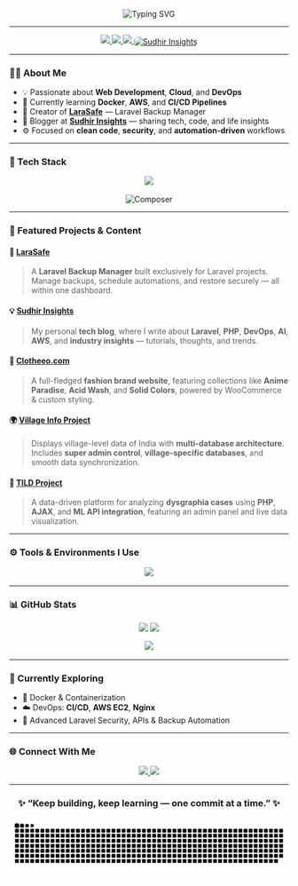 <!-- Animated Typing Header -->
<div align="center">
  <img src="https://readme-typing-svg.herokuapp.com?font=Fira+Code&size=28&pause=1000&color=00C4FF&center=true&vCenter=true&width=700&lines=Hey%2C+I'm+Sudhir+Rajai!+👋;Full+Stack+Developer+%7C+Laravel+%7C+PHP+%7C+DevOps+Learner;Building+Clean+%26+Scalable+Web+Apps+🚀" alt="Typing SVG" />
</div>

---

<p align="center">
  <a href="https://www.linkedin.com/in/sudhir-rajai-52796a214/">
    <img src="https://img.shields.io/badge/LinkedIn-0A66C2?style=for-the-badge&logo=linkedin&logoColor=white" />
  </a>
  <a href="https://github.com/sudhirrajai">
    <img src="https://img.shields.io/badge/GitHub-171515?style=for-the-badge&logo=github&logoColor=white" />
  </a>
  <a href="https://clotheeo.com">
    <img src="https://img.shields.io/badge/Clotheeo.com-E34F26?style=for-the-badge&logo=shopify&logoColor=white" />
  </a>
  <a href="https://sudhirinsights.com">
    <img src="https://sudhirinsights.com/wp-content/uploads/2025/08/logo-dark-2.png.webp" alt="Sudhir Insights" height="32" style="vertical-align:middle; border-radius:6px;" />
  </a>
</p>


---

### 👨‍💻 About Me

- 💡 Passionate about **Web Development**, **Cloud**, and **DevOps**  
- 🧠 Currently learning **Docker**, **AWS**, and **CI/CD Pipelines**  
- 💾 Creator of **[LaraSafe](https://github.com/sudhirrajai/LaraSafe)** — Laravel Backup Manager  
- 🧩 Blogger at **[Sudhir Insights](https://sudhirinsights.com)** — sharing tech, code, and life insights  
- ⚙️ Focused on **clean code**, **security**, and **automation-driven** workflows  

---

### 🧩 Tech Stack

<p align="center">
  <img src="https://skillicons.dev/icons?i=php,laravel,mysql,html,css,js,bootstrap,vue,git,linux,github,cloudflare,nginx,docker,aws&theme=light" />
</p>

<p align="center">
  <img src="https://raw.githubusercontent.com/PKief/vscode-material-icon-theme/main/icons/file_type_composer.svg" width="40" alt="Composer" />
</p>

---

### 🚀 Featured Projects & Content

#### 🧠 [LaraSafe](https://github.com/sudhirrajai/LaraSafe)  
> A **Laravel Backup Manager** built exclusively for Laravel projects.  
> Manage backups, schedule automations, and restore securely — all within one dashboard.


#### 💡 [Sudhir Insights](https://sudhirinsights.com)  
> My personal **tech blog**, where I write about **Laravel**, **PHP**, **DevOps**, **AI**, **AWS**, and **industry insights** — tutorials, thoughts, and trends.

#### 👕 [Clotheeo.com](https://clotheeo.com)  
> A full-fledged **fashion brand website**, featuring collections like **Anime Paradise**, **Acid Wash**, and **Solid Colors**, powered by WooCommerce & custom styling.

#### 🌍 [Village Info Project](https://villageonweb.in)  
> Displays village-level data of India with **multi-database architecture**.  
> Includes **super admin control**, **village-specific databases**, and smooth data synchronization.


#### 🧩 [TILD Project](#)  
> A data-driven platform for analyzing **dysgraphia cases** using **PHP**, **AJAX**, and **ML API integration**, featuring an admin panel and live data visualization.

---

### ⚙️ Tools & Environments I Use

<p align="center">
  <img src="https://skillicons.dev/icons?i=vscode,postman,git,linux,figma,notion,vercel,php,laravel,docker,aws&theme=light" />
</p>

---

### 📊 GitHub Stats

<p align="center">
  <img src="https://github-readme-stats.vercel.app/api?username=sudhirrajai&show_icons=true&theme=tokyonight&hide_border=true" height="150px" />
  <img src="https://github-readme-streak-stats.herokuapp.com?user=sudhirrajai&theme=tokyonight&hide_border=true" height="150px" />
</p>

<p align="center">
  <img src="https://github-readme-activity-graph.vercel.app/graph?username=sudhirrajai&theme=react-dark&hide_border=true&area=true" />
</p>

---

### 🧠 Currently Exploring

- 🐳 Docker & Containerization  
- ☁️ DevOps: **CI/CD**, **AWS EC2**, **Nginx**  
- 🔐 Advanced Laravel Security, APIs & Backup Automation  

---

### 🌐 Connect With Me

<p align="center">
  <a href="https://www.linkedin.com/in/sudhir-rajai-52796a214/">
    <img src="https://img.shields.io/badge/-Sudhir%20Rajai-blue?style=for-the-badge&logo=Linkedin&logoColor=white" />
  </a>
  <a href="mailto:rajaisudhir11@gmail.com">
    <img src="https://img.shields.io/badge/-rajaisudhir11@gmail.com-D14836?style=for-the-badge&logo=gmail&logoColor=white" />
  </a>
</p>

---

<h3 align="center">✨ “Keep building, keep learning — one commit at a time.” ✨</h3>

<p align="center">
  <img src="https://raw.githubusercontent.com/Platane/snk/output/github-contribution-grid-snake-dark.svg" alt="snake animation" />
</p>
